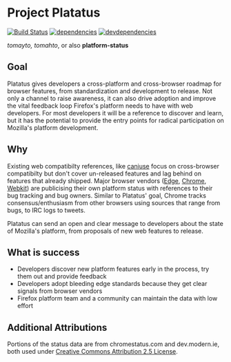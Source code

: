 # Project Platatus

[![Build Status](https://img.shields.io/travis/mozilla/platatus.svg)](https://travis-ci.org/mozilla/platatus)
[![dependencies](https://img.shields.io/david/mozilla/platatus.svg)](https://david-dm.org/mozilla/platatus)
[![devdependencies](https://img.shields.io/david/dev/mozilla/platatus/dev-status.svg)](https://david-dm.org/mozilla/platatus#info=devDependencies)

*tomayto, tomahto*, or also **platform-status**

## Goal

Platatus gives developers a cross-platform and cross-browser roadmap for browser features, from standardization and development to release. Not only a channel to raise awareness, it can also drive adoption and improve the vital feedback loop Firefox's platform needs to have with web developers. For most developers it will be a reference to discover and learn, but it has the potential to provide the entry points for radical participation on Mozilla's platform development.

## Why

Existing web compatibilty references, like [caniuse](http://caniuse.com/) focus on cross-browser compatibilty but don't cover un-released features and lag behind on features that already shipped. Major browser vendors ([Edge](https://dev.modern.ie/platform/status/), [Chrome](https://www.chromestatus.com/features), [Webkit](https://www.webkit.org/status.html)) are publicising their own platform status with references to their bug tracking and bug owners. Similar to Platatus' goal, Chrome tracks consensus/enthusiasm from other browsers using sources that range from bugs, to IRC logs to tweets.

Platatus can send an open and clear message to developers about the state of Mozilla's platform, from proposals of new web features to release.

## What is success

- Developers discover new platform features early in the process, try them out and provide feedback
- Developers adopt bleeding edge standards because they get clear signals from browser vendors
- Firefox platform team and a community can maintain the data with low effort

## Additional Attributions

Portions of the status data are from chromestatus.com and dev.modern.ie, both used under [Creative Commons Attribution 2.5 License](https://creativecommons.org/licenses/by/2.5/legalcode).
